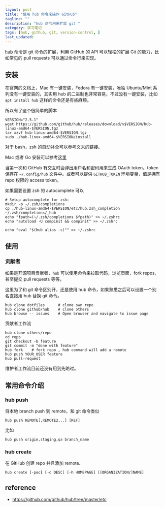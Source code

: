 ```yaml
---
layout: post
title: "使用 hub 命令来操作 GitHub"
tagline: ""
description: "hub 命令用来扩展 git "
category: 学习笔记
tags: [hub, github, git, version-control, ]
last_updated:
---
```


[hub](https://github.com/github/hub) 命令是 git 命令的扩展，利用 GitHub 的 API 可以轻松的扩展 Git 的能力，比如常见的 pull requests 可以通过命令行来实现。

## 安装
在官网的文档上，Mac 有一键安装，Fedora 有一键安装，唯独 Ubuntu/Mint 系列没有一键安装的，其实用 hub 的二进制也非常容易，不过没有一键安装，比如 `apt install hub` 这样的命令还是有些麻烦。

所以有了这个很简单的脚本

    VERSION="2.5.1"
    wget https://github.com/github/hub/releases/download/v$VERSION/hub-linux-amd64-$VERSION.tgz
    tar xzvf hub-linux-amd64-$VERSION.tgz
    sudo ./hub-linux-amd64-$VERSION/install

对于 bash，zsh 的自动补全可以参考文末的链接。

Mac 或者 Go 安装可以参考[这里](https://hub.github.com/)

当第一次和 GitHub 有交互时会弹出用户名和密码用来生成 OAuth token，token 保存在 `~/.config/hub` 文件中。或者可以提供 `GITHUB_TOKEN` 环境变量，值是拥有 repo 权限的 access token。

如果需要设置 zsh 的 autocomplete 可以

    # Setup autocomplete for zsh:
    mkdir -p ~/.zsh/completions
    cp ./hub-linux-amd64-$VERSION/etc/hub.zsh_completion ~/.zsh/completions/_hub
    echo "fpath=(~/.zsh/completions $fpath)" >> ~/.zshrc
    echo "autoload -U compinit && compinit" >> ~/.zshrc

    echo "eval "$(hub alias -s)"" >> ~/.zshrc


## 使用

### 贡献者
如果是开源项目贡献者，`hub` 可以使用命令来拉取代码，浏览页面，fork repos，甚至提交 pull requests 等等。

这里为了和 git 命令区别开，还是使用 hub 命令，如果熟悉之后可以设置一个别名直接用 hub 替换 git 命令。

    hub clone dotfiles      # clone own repo
    hub clone github/hub    # clone others
    hub browse -- issues    # Open browser and navigate to issue page

贡献者工作流

    hub clone others/repo
    cd repo
    git checkout -b feature
    git commit -m "done with feature"
    hub fork    # fork repo , hub command will add a remote
    hub push YOUR_USER feature
    hub pull-request

维护者工作流目前还没有用到先略过。

## 常用命令介绍

### hub push
将本地 branch push 到 remote，和 git 命令类似

    hub push REMOTE[,REMOTE2...] [REF]

比如

    hub push origin,staging,qa branch_name

### hub create
在 GitHub 创建 repo 并且添加 remote.

    hub create [-poc] [-d DESC] [-h HOMEPAGE] [[ORGANIZATION/]NAME]

## reference

- <https://github.com/github/hub/tree/master/etc>
